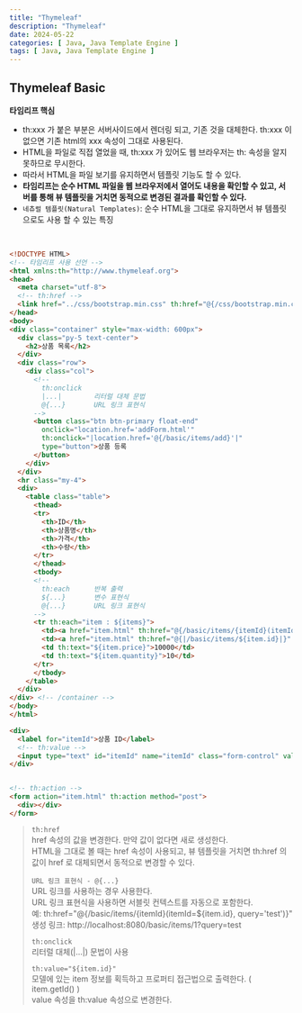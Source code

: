 ```yaml
---
title: "Thymeleaf"
description: "Thymeleaf"
date: 2024-05-22
categories: [ Java, Java Template Engine ]
tags: [ Java, Java Template Engine ]
---
```


## Thymeleaf Basic

**타임리프 핵심**
- th:xxx 가 붙은 부분은 서버사이드에서 렌더링 되고, 기존 것을 대체한다. th:xxx 이 없으면 기존 html의 xxx 속성이 그대로 사용된다.  
- HTML을 파일로 직접 열었을 때, th:xxx 가 있어도 웹 브라우저는 th: 속성을 알지 못하므로 무시한다.  
- 따라서 HTML을 파일 보기를 유지하면서 템플릿 기능도 할 수 있다.  
- **타임리프는 순수 HTML 파일을 웹 브라우저에서 열어도 내용을 확인할 수 있고, 서버를 통해 뷰 템플릿을 거치면 동적으로 변경된 결과를 확인할 수 있다.**  
- ```네츄럴 템플릿(Natural Templates)```: 순수 HTML을 그대로 유지하면서 뷰 템플릿으로도 사용 할 수 있는 특징  

<br/>

```html
<!DOCTYPE HTML>
<!-- 타임리프 사용 선언 -->
<html xmlns:th="http://www.thymeleaf.org">
<head>
  <meta charset="utf-8">
  <!-- th:href -->
  <link href="../css/bootstrap.min.css" th:href="@{/css/bootstrap.min.css}" rel="stylesheet">
</head>
<body>
<div class="container" style="max-width: 600px">
  <div class="py-5 text-center">
    <h2>상품 목록</h2>
  </div>
  <div class="row">
    <div class="col">
      <!-- 
        th:onclick
        |...|        리터럴 대체 문법 
        @{...}       URL 링크 표현식
      -->
      <button class="btn btn-primary float-end"
        onclick="location.href='addForm.html'"
        th:onclick="|location.href='@{/basic/items/add}'|"
        type="button">상품 등록
      </button>
    </div>
  </div>
  <hr class="my-4">
  <div>
    <table class="table">
      <thead>
      <tr>
        <th>ID</th>
        <th>상품명</th>
        <th>가격</th>
        <th>수량</th>
      </tr>
      </thead>
      <tbody>
      <!-- 
        th:each      반복 출력 
        ${...}       변수 표현식
        @{...}       URL 링크 표현식
      -->
      <tr th:each="item : ${items}">
        <td><a href="item.html" th:href="@{/basic/items/{itemId}(itemId=${item.id})}" th:text="${item.id}">회원id</a></td>
        <td><a href="item.html" th:href="@{|/basic/items/${item.id}|}" th:text="${item.itemName}">상품명</a></td>
        <td th:text="${item.price}">10000</td>
        <td th:text="${item.quantity}">10</td>
      </tr>
      </tbody>
    </table>
  </div>
</div> <!-- /container -->
</body>
</html>

<div>
  <label for="itemId">상품 ID</label>
  <!-- th:value -->
  <input type="text" id="itemId" name="itemId" class="form-control" value="1" th:value="${item.id}" readonly>
</div>


<!-- th:action -->
<form action="item.html" th:action method="post">
  <div></div>
</form>
```
> ```th:href```  
> href 속성의 값을 변경한다. 만약 값이 없다면 새로 생성한다.  
> HTML을 그대로 볼 때는 href 속성이 사용되고, 뷰 템플릿을 거치면 th:href 의 값이 href 로 대체되면서 동적으로 변경할 수 있다.  
>   
> ```URL 링크 표현식 - @{...}```  
> URL 링크를 사용하는 경우 사용한다.  
> URL 링크 표현식을 사용하면 서블릿 컨텍스트를 자동으로 포함한다.  
> 예: th:href="@{/basic/items/{itemId}(itemId=${item.id}, query='test')}"  
> 생성 링크: http://localhost:8080/basic/items/1?query=test
>   
> ```th:onclick```  
> 리터럴 대체(|...|) 문법이 사용  
> 
> ```th:value="${item.id}"```   
> 모델에 있는 item 정보를 획득하고 프로퍼티 접근법으로 출력한다. ( item.getId() )  
> value 속성을 th:value 속성으로 변경한다.  